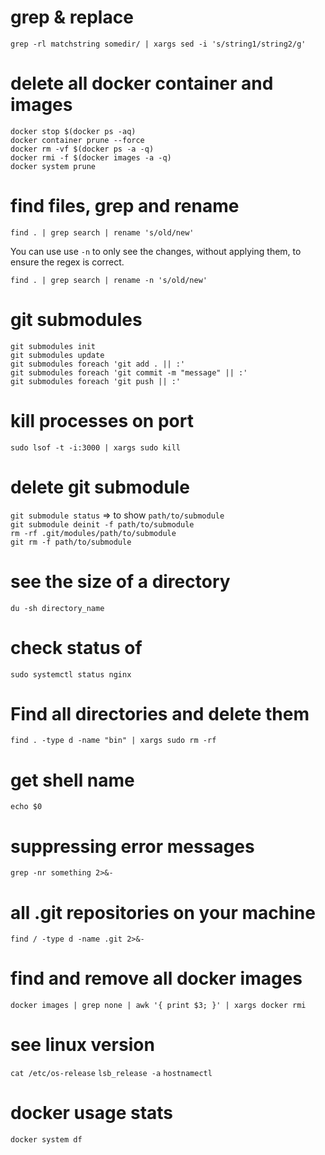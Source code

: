 # grep & replace

`grep -rl matchstring somedir/ | xargs sed -i 's/string1/string2/g'`

# delete all docker container and images

`docker stop $(docker ps -aq)`   
`docker container prune --force`   
`docker rm -vf $(docker ps -a -q)`   
`docker rmi -f $(docker images -a -q)`  
`docker system prune`

# find files, grep and rename

`find . | grep search | rename 's/old/new'`

You can use use `-n` to only see the changes, without applying them, to ensure the regex is correct.

`find . | grep search | rename -n 's/old/new'`

# git submodules

`git submodules init`    
`git submodules update`   
`git submodules foreach 'git add . || :'`   
`git submodules foreach 'git commit -m "message" || :'`   
`git submodules foreach 'git push || :'`   

# kill processes on port

`sudo lsof -t -i:3000 | xargs sudo kill`

# delete git submodule
`git submodule status` => to show `path/to/submodule`   
`git submodule deinit -f path/to/submodule`   
`rm -rf .git/modules/path/to/submodule`   
`git rm -f path/to/submodule`   

# see the size of a directory
`du -sh directory_name`

# check status of
`sudo systemctl status nginx`

# Find all directories and delete them
`find . -type d -name "bin" | xargs sudo rm -rf `

# get shell name
`echo $0`

# suppressing error messages
`grep -nr something 2>&-`

# all .git repositories on your machine
`find / -type d -name .git 2>&-`

# find and remove all <none> docker images
`docker images | grep none | awk '{ print $3; }' | xargs docker rmi`

# see linux version
`cat /etc/os-release`
`lsb_release -a`
`hostnamectl`

# docker usage stats
`docker system df`